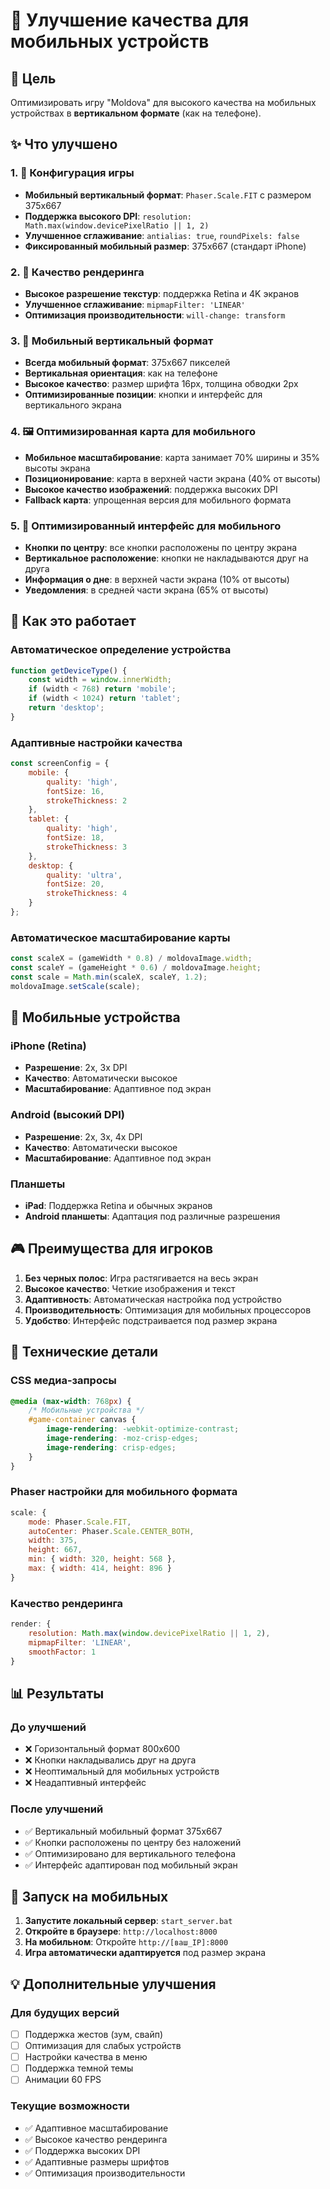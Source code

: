 # 📱 Улучшение качества для мобильных устройств

## 🎯 Цель
Оптимизировать игру "Moldova" для высокого качества на мобильных устройствах в **вертикальном формате** (как на телефоне).

## ✨ Что улучшено

### 1. 🔧 Конфигурация игры
- **Мобильный вертикальный формат**: `Phaser.Scale.FIT` с размером 375x667
- **Поддержка высокого DPI**: `resolution: Math.max(window.devicePixelRatio || 1, 2)`
- **Улучшенное сглаживание**: `antialias: true`, `roundPixels: false`
- **Фиксированный мобильный размер**: 375x667 (стандарт iPhone)

### 2. 🎨 Качество рендеринга
- **Высокое разрешение текстур**: поддержка Retina и 4K экранов
- **Улучшенное сглаживание**: `mipmapFilter: 'LINEAR'`
- **Оптимизация производительности**: `will-change: transform`

### 3. 📱 Мобильный вертикальный формат
- **Всегда мобильный формат**: 375x667 пикселей
- **Вертикальная ориентация**: как на телефоне
- **Высокое качество**: размер шрифта 16px, толщина обводки 2px
- **Оптимизированные позиции**: кнопки и интерфейс для вертикального экрана

### 4. 🖼️ Оптимизированная карта для мобильного
- **Мобильное масштабирование**: карта занимает 70% ширины и 35% высоты экрана
- **Позиционирование**: карта в верхней части экрана (40% от высоты)
- **Высокое качество изображений**: поддержка высоких DPI
- **Fallback карта**: упрощенная версия для мобильного формата

### 5. 📱 Оптимизированный интерфейс для мобильного
- **Кнопки по центру**: все кнопки расположены по центру экрана
- **Вертикальное расположение**: кнопки не накладываются друг на друга
- **Информация о дне**: в верхней части экрана (10% от высоты)
- **Уведомления**: в средней части экрана (65% от высоты)

## 🚀 Как это работает

### Автоматическое определение устройства
```javascript
function getDeviceType() {
    const width = window.innerWidth;
    if (width < 768) return 'mobile';
    if (width < 1024) return 'tablet';
    return 'desktop';
}
```

### Адаптивные настройки качества
```javascript
const screenConfig = {
    mobile: {
        quality: 'high',
        fontSize: 16,
        strokeThickness: 2
    },
    tablet: {
        quality: 'high', 
        fontSize: 18,
        strokeThickness: 3
    },
    desktop: {
        quality: 'ultra',
        fontSize: 20,
        strokeThickness: 4
    }
};
```

### Автоматическое масштабирование карты
```javascript
const scaleX = (gameWidth * 0.8) / moldovaImage.width;
const scaleY = (gameHeight * 0.6) / moldovaImage.height;
const scale = Math.min(scaleX, scaleY, 1.2);
moldovaImage.setScale(scale);
```

## 📱 Мобильные устройства

### iPhone (Retina)
- **Разрешение**: 2x, 3x DPI
- **Качество**: Автоматически высокое
- **Масштабирование**: Адаптивное под экран

### Android (высокий DPI)
- **Разрешение**: 2x, 3x, 4x DPI
- **Качество**: Автоматически высокое
- **Масштабирование**: Адаптивное под экран

### Планшеты
- **iPad**: Поддержка Retina и обычных экранов
- **Android планшеты**: Адаптация под различные разрешения

## 🎮 Преимущества для игроков

1. **Без черных полос**: Игра растягивается на весь экран
2. **Высокое качество**: Четкие изображения и текст
3. **Адаптивность**: Автоматическая настройка под устройство
4. **Производительность**: Оптимизация для мобильных процессоров
5. **Удобство**: Интерфейс подстраивается под размер экрана

## 🔧 Технические детали

### CSS медиа-запросы
```css
@media (max-width: 768px) {
    /* Мобильные устройства */
    #game-container canvas {
        image-rendering: -webkit-optimize-contrast;
        image-rendering: -moz-crisp-edges;
        image-rendering: crisp-edges;
    }
}
```

### Phaser настройки для мобильного формата
```javascript
scale: {
    mode: Phaser.Scale.FIT,
    autoCenter: Phaser.Scale.CENTER_BOTH,
    width: 375,
    height: 667,
    min: { width: 320, height: 568 },
    max: { width: 414, height: 896 }
}
```

### Качество рендеринга
```javascript
render: {
    resolution: Math.max(window.devicePixelRatio || 1, 2),
    mipmapFilter: 'LINEAR',
    smoothFactor: 1
}
```

## 📊 Результаты

### До улучшений
- ❌ Горизонтальный формат 800x600
- ❌ Кнопки накладывались друг на друга
- ❌ Неоптимальный для мобильных устройств
- ❌ Неадаптивный интерфейс

### После улучшений
- ✅ Вертикальный мобильный формат 375x667
- ✅ Кнопки расположены по центру без наложений
- ✅ Оптимизировано для вертикального телефона
- ✅ Интерфейс адаптирован под мобильный экран

## 🚀 Запуск на мобильных

1. **Запустите локальный сервер**: `start_server.bat`
2. **Откройте в браузере**: `http://localhost:8000`
3. **На мобильном**: Откройте `http://[ваш_IP]:8000`
4. **Игра автоматически адаптируется** под размер экрана

## 💡 Дополнительные улучшения

### Для будущих версий
- [ ] Поддержка жестов (зум, свайп)
- [ ] Оптимизация для слабых устройств
- [ ] Настройки качества в меню
- [ ] Поддержка темной темы
- [ ] Анимации 60 FPS

### Текущие возможности
- ✅ Адаптивное масштабирование
- ✅ Высокое качество рендеринга
- ✅ Поддержка высоких DPI
- ✅ Адаптивные размеры шрифтов
- ✅ Оптимизация производительности
